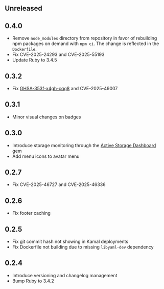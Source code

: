 ## Unreleased

## 0.4.0

* Remove `node_modules` directory from repository in favor of rebuilding npm packages on demand with `npm ci`. The change is reflected in the `Dockerfile`.
* Fix CVE-2025-24293 and CVE-2025-55193
* Update Ruby to 3.4.5

## 0.3.2

* Fix [GHSA-353f-x4gh-cqq8](https://github.com/advisories/GHSA-353f-x4gh-cqq8) and CVE-2025-49007

## 0.3.1

* Minor visual changes on badges

## 0.3.0

* Introduce storage monitoring through the [Active Storage Dashboard](https://github.com/giovapanasiti/active_storage_dashboard) gem
* Add menu icons to avatar menu

## 0.2.7

* Fix CVE-2025-46727 and CVE-2025-46336

## 0.2.6

* Fix footer caching

## 0.2.5

* Fix git commit hash not showing in Kamal deployments
* Fix Dockerfile not building due to missing `libyaml-dev` dependency

## 0.2.4

* Introduce versioning and changelog management
* Bump Ruby to 3.4.2

